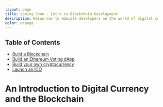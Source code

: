 ```yaml
---
layout: page
title: Coming Soon - Intro to Blockchain Development
description: Resources to educate developers on the world of digital currency development.
color: orange
---
```


<article class="pa1 pa2-ns">
	<h1 class="f4 bold mw6">Table of Contents</h1>
	<ul class="list pl0 ml0 mw6 ba b--light-silver br2">
  <li class="ph3 pv3 bb b--light-silver">
    <a href="#start">Build a Blockchain</a>
  </li>
		<li class="ph3 pv3 bb b--light-silver">
			<a href="#start">Build an Ethereum Voting dApp</a>
		</li>
    <li class="ph3 pv3 bb b--light-silver">
			<a href="#start">Build your own cryptocurrency</a>
		</li>
    <li class="ph3 pv3 bb b--light-silver">
			<a href="#start">Launch an ICO</a>
		</li>
	</ul>
</article>

<h1 class="f2 bold mw6" id="start">An Introduction to Digital Currency and the Blockchain</h1>
